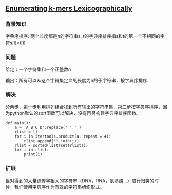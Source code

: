 ## [Enumerating k-mers Lexicographically](http://rosalind.info/problems/lexf/)

### 背景知识

字典序排序: 两个长度都是n的字符串s, t的字典序排序指s和t的第一个不相同的字符s[i]<t[i]

### 问题

给定：一个字符集和一个正整数n

输出：所有可以从这个字符集定义的长度为n的子字符串，按字典序排序

### 解决

分两步，第一步利用排列组合找到所有输出的字符串集，第二步按字典序排序，因为python默认的sort函数可以解决，没有再另构建字典序排序函数。

    def main():
        a = 'A B C D'.replace(' ','')
        rlist = []
        for i in itertools.product(a, repeat = 4):
            rlist.append(''.join(i))
        rlist = sorted(list(set(rlist)))
        for i in rlist:
            print(i)

### 扩展

当对得到的大量遗传学相关的字符串（DNA，RNA，氨基酸...）进行归类的时候，我们使用字典序作为有效的字符串组织形式。
